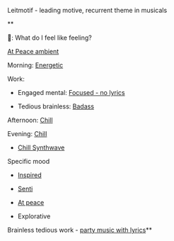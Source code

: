 Leitmotif - leading motive, recurrent theme in musicals

**

🎵: What do I feel like feeling?

[At Peace ambient](https://mynoise.net/NoiseMachines/japaneseGardenSoundscapeGenerator.php)

Morning: [Energetic](https://open.spotify.com/playlist/2OGLvTHgXyWGwvnVOsI2tw)

Work: 

- Engaged mental: [Focused - no lyrics](https://open.spotify.com/playlist/2HfB9bLLxR36YI2pZ3rK6W)
    
- Tedious brainless: [Badass](https://open.spotify.com/playlist/3cTD2RBsoeJSsru2B5nuBm)
    

Afternoon: [Chill](https://open.spotify.com/playlist/4k41yTM2M24HyN1oIf4U88)

Evening: [Chill](https://open.spotify.com/playlist/4k41yTM2M24HyN1oIf4U88)

- [Chill Synthwave](https://open.spotify.com/playlist/1YIe34rcmLjCYpY9wJoM2p)
    

Specific mood

- [Inspired](https://open.spotify.com/playlist/6J4okaZgI5xfpY3X82S5YB)
    
- [Senti](https://open.spotify.com/playlist/7bVqJXXsILMOwakk4c5WML)
    
- [At peace](https://open.spotify.com/playlist/7aeRk9AOWH6UclFfbXSdxK)
    
- Explorative
    

  
Brainless tedious work - [party music with lyrics](https://open.spotify.com/collection/tracks)**